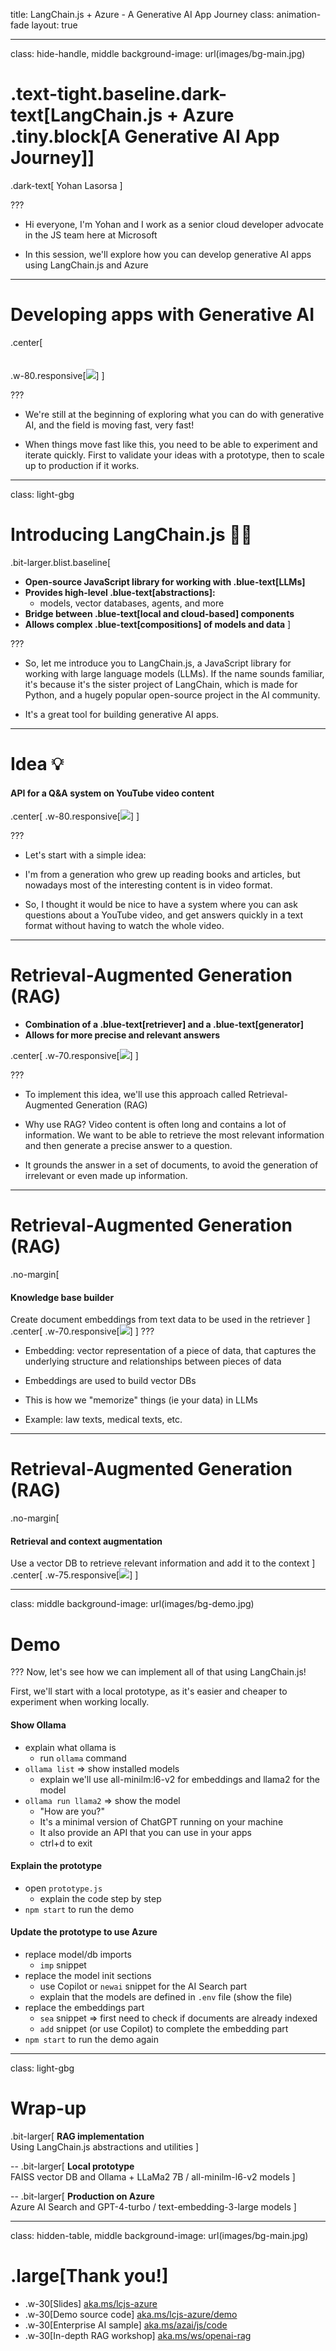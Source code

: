 title: LangChain.js + Azure - A Generative AI App Journey
class: animation-fade
layout: true

<!-- .twitter-handle[
  @sinedied
] -->

---

class: hide-handle, middle
background-image: url(images/bg-main.jpg)

# .text-tight.baseline.dark-text[LangChain.js + Azure .tiny.block[A Generative AI App Journey]]
.dark-text[
Yohan Lasorsa
]

???
- Hi everyone, I'm Yohan and I work as a senior cloud developer advocate in the JS team here at Microsoft

- In this session, we'll explore how you can develop generative AI apps using LangChain.js and Azure

---

# Developing apps with Generative AI

.center[
<br><br><br>
.w-80.responsive[![](images/cycle.png)]
]

???
- We're still at the beginning of exploring what you can do with generative AI, and the field is moving fast, very fast!

- When things move fast like this, you need to be able to experiment and iterate quickly. First to validate your ideas with a prototype, then to scale up to production if it works.

---

class: light-gbg
# Introducing LangChain.js 🦜🔗

.bit-larger.blist.baseline[
- **Open-source JavaScript library for working with .blue-text[LLMs]**
- **Provides high-level .blue-text[abstractions]:**
  * models, vector databases, agents, and more
- **Bridge between .blue-text[local and cloud-based] components**
- **Allows complex .blue-text[compositions] of models and data**
]

???
- So, let me introduce you to LangChain.js, a JavaScript library for working with large language models (LLMs). If the name sounds familiar, it's because it's the sister project of LangChain, which is made for Python, and a hugely popular open-source project in the AI community.

- It's a great tool for building generative AI apps.

---

# Idea 💡

#### API for a Q&A system on YouTube video content

.center[
.w-80.responsive[![](images/qa-system.png)]
]

???
- Let's start with a simple idea:
- I'm from a generation who grew up reading books and articles, but nowadays most of the interesting content is in video format.

- So, I thought it would be nice to have a system where you can ask questions about a YouTube video, and get answers quickly in a text format without having to watch the whole video.

---

# Retrieval-Augmented Generation (RAG)

- **Combination of a .blue-text[retriever] and a .blue-text[generator]**
- **Allows for more precise and relevant answers**

.center[
.w-70.responsive[![](images/rag.png)]
]

???
- To implement this idea, we'll use this approach called Retrieval-Augmented Generation (RAG)

- Why use RAG? Video content is often long and contains a lot of information. We want to be able to retrieve the most relevant information and then generate a precise answer to a question.

- It grounds the answer in a set of documents, to avoid the generation of irrelevant or even made up information.

---

# Retrieval-Augmented Generation (RAG)
.no-margin[
#### Knowledge base builder
Create document embeddings from text data to be used in the retriever
]
.center[
.w-70.responsive[![](images/embedding.png)]
]
???
- Embedding: vector representation of a piece of data, that captures the underlying structure and relationships between pieces of data

- Embeddings are used to build vector DBs

- This is how we "memorize" things (ie your data) in LLMs

- Example: law texts, medical texts, etc.

---

# Retrieval-Augmented Generation (RAG)
.no-margin[
#### Retrieval and context augmentation
Use a vector DB to retrieve relevant information and add it to the context
]
.center[
.w-75.responsive[![](images/augmentation.png)]
]

---

class: middle
background-image: url(images/bg-demo.jpg)
# Demo

???
Now, let's see how we can implement all of that using LangChain.js!

First, we'll start with a local prototype, as it's easier and cheaper to experiment when working locally.

#### Show Ollama

- explain what ollama is
  * run `ollama` command
- `ollama list` => show installed models
  * explain we'll use all-minilm:l6-v2 for embeddings and llama2 for the model
- `ollama run llama2` => show the model
  * "How are you?"
  * It's a minimal version of ChatGPT running on your machine
  * It also provide an API that you can use in your apps
  * ctrl+d to exit

#### Explain the prototype

- open `prototype.js`
  * explain the code step by step
- `npm start` to run the demo

#### Update the prototype to use Azure

- replace model/db imports
  * `imp` snippet
- replace the model init sections
  * use Copilot or `newai` snippet for the AI Search part
  * explain that the models are defined in `.env` file (show the file)
- replace the embeddings part
  * `sea` snippet => first need to check if documents are already indexed
  * `add` snippet (or use Copilot) to complete the embedding part
- `npm start` to run the demo again

---

class: light-gbg
# Wrap-up

.bit-larger[
**RAG implementation**<br>
Using LangChain.js abstractions and utilities
]

--
.bit-larger[
**Local prototype**<br>
FAISS vector DB and Ollama + LLaMa2 7B / all-minilm-l6-v2 models
]

--
.bit-larger[
**Production on Azure**<br>
Azure AI Search and GPT-4-turbo / text-embedding-3-large models
]

---

class: hidden-table, middle
background-image: url(images/bg-main.jpg)
# .large[Thank you!]

- .w-30[Slides] [aka.ms/lcjs-azure](https://aka.ms/lcjs-azure)
- .w-30[Demo source code] [aka.ms/lcjs-azure/demo](https://aka.ms/lcjs-azure/demo)
- .w-30[Enterprise AI sample] [aka.ms/azai/js/code](https://aka.ms/azai/js/code)
- .w-30[In-depth RAG workshop] [aka.ms/ws/openai-rag](https://aka.ms/ws/openai-rag)
